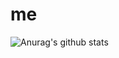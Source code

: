 # me

![Anurag's github stats](https://github-readme-stats.vercel.app/api?username=voilalex&show_icons=true&theme=radical)
